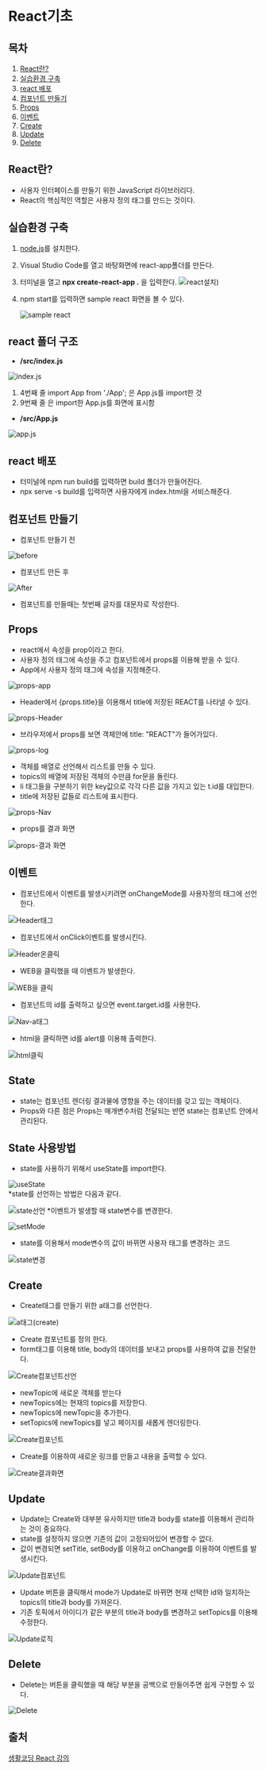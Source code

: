 # React기초  


## 목차

1. [React란?](#react란)
2. [실습환경 구축](#실습환경-구축)
3. [react 배포](#react-배포)
4. [컴포넌트 만들기](#컴포넌트-만들기)
5. [Props](#props)
6. [이벤트](#이벤트)  
7. [Create](#create)
8. [Update](#update)
9. [Delete](#delete)


## React란?
* 사용자 인터페이스를 만들기 위한 JavaScript 라이브러리다.
* React의 핵심적인 역할은 사용자 정의 태그를 만드는 것이다.  

## 실습환경 구축
1. [node.js](https://nodejs.org/en/)를 설치한다.
2. Visual Studio Code를 열고 바탕화면에 react-app폴더를 만든다.
3. 터미널을 열고 **npx create-react-app .** 을 입력한다. 
![react설치](https://github.com/JaeyeongPark/TIL/blob/main/React/img/react%20%EC%84%A4%EC%B9%98.PNG))
4. npm start를 입력하면 sample react 화면을 볼 수 있다.

     ![sample react](https://github.com/JaeyeongPark/TIL/blob/main/React/img/sample%20react.PNG)  


## react 폴더 구조
* **/src/index.js**

![index.js](https://github.com/JaeyeongPark/TIL/blob/main/React/img/index.PNG)
1. 4번째 줄 import App from './App'; 은 App.js를 import한 것
2. 9번째 줄 <App />은 import한 App.js를 화면에 표시함

* **/src/App.js**

![app.js](https://github.com/JaeyeongPark/TIL/blob/main/React/img/appjs.PNG)  


## react 배포
* 터미널에 npm run build를 입력하면 build 폴더가 만들어진다.
* npx serve -s build를 입력하면 사용자에게 index.html을 서비스해준다.  

## 컴포넌트 만들기
* 컴포넌트 만들기 전

![before](https://github.com/JaeyeongPark/TIL/blob/main/React/img/%EC%BB%B4%ED%8F%AC%EB%84%8C%ED%8A%B8%20%EB%A7%8C%EB%93%A4%EA%B8%B0%EC%A0%84.PNG)
* 컴포넌트 만든 후

![After](https://github.com/JaeyeongPark/TIL/blob/main/React/img/%EC%BB%B4%ED%8F%AC%EB%84%8C%ED%8A%B8%20%EC%9E%91%EC%84%B1.PNG)

* 컴포넌트를 만들때는 첫번째 글자를 대문자로 작성한다.  

## Props
* react에서 속성을 prop이라고 한다.
* 사용자 정의 태그에 속성을 주고 컴포넌트에서 props를 이용해 받을 수 있다.
* App에서 사용자 정의 태그에 속성을 지정해준다.

![props-app](https://github.com/JaeyeongPark/TIL/blob/main/React/img/props-app.PNG)
* Header에서 {props.title}을 이용해서 title에 저장된 REACT를 나타낼 수 있다.

![props-Header](https://github.com/JaeyeongPark/TIL/blob/main/React/img/props-Header.PNG)
* 브라우저에서 props를 보면 객체안에 title: "REACT"가 들어가있다.

![props-log](https://github.com/JaeyeongPark/TIL/blob/main/React/img/props-log.PNG)

* 객체를 배열로 선언해서 리스트를 만들 수 있다.
* topics의 배열에 저장된 객체의 수만큼 for문을 돌린다.
* li 태그들을 구분하기 위한 key값으로 각각 다른 값을 가지고 있는 t.id를 대입한다.
* title에 저장된 값들로 리스트에 표시한다.

![props-Nav](https://github.com/JaeyeongPark/TIL/blob/main/React/img/props-Nav.PNG)
* props를  결과 화면

![props-결과 화면](https://github.com/JaeyeongPark/TIL/blob/main/React/img/props-%EA%B2%B0%EA%B3%BC%ED%99%94%EB%A9%B4.PNG)  


## 이벤트
* 컴포넌트에서 이벤트를 발생시키려면 onChangeMode를 사용자정의 태그에 선언한다.

![Header태그](https://github.com/JaeyeongPark/TIL/blob/main/React/img/Header%ED%83%9C%EA%B7%B8.PNG)

* 컴포넌트에서 onClick이벤트를 발생시킨다.

![Header온클릭](https://github.com/JaeyeongPark/TIL/blob/main/React/img/Header%EC%98%A8%ED%81%B4%EB%A6%AD.PNG)

* WEB을 클릭했을 때 이벤트가 발생한다.

![WEB을 클릭](https://github.com/JaeyeongPark/TIL/blob/main/React/img/WEB%EC%9D%84%20%ED%81%B4%EB%A6%AD%ED%96%88%EC%9D%84%20%EB%95%8C.PNG)

* 컴포넌트의 id를 출력하고 싶으면 event.target.id를 사용한다.

![Nav-a태그](https://github.com/JaeyeongPark/TIL/blob/main/React/img/a%ED%83%9C%EA%B7%B8%20id%EA%B0%92.PNG)

* html을 클릭하면 id를 alert를 이용해 출력한다.

![html클릭](https://github.com/JaeyeongPark/TIL/blob/main/React/img/html%EC%9D%84%20%ED%81%B4%EB%A6%AD%ED%96%88%EC%9D%84%20%EB%95%8C.PNG)  


## State
* state는 컴포넌트 렌더링 결과물에 영향을 주는 데이터를 갖고 있는 객체이다.
* Props와 다른 점은 Props는 매개변수처럼 전달되는 반면 state는 컴포넌트 안에서 관리된다.

## State 사용방법
* state를 사용하기 위해서 useState를 import한다.

![useState](https://github.com/JaeyeongPark/TIL/blob/main/React/img/useState.PNG)  
*state를 선언하는 방법은 다음과 같다.

![state선언](https://github.com/JaeyeongPark/TIL/blob/main/React/img/state%EC%84%A0%EC%96%B8.PNG)
*이벤트가 발생할 때 state변수를 변경한다.

![setMode](https://github.com/JaeyeongPark/TIL/blob/main/React/img/setState.PNG)
* state를 이용해서 mode변수의 값이 바뀌면 사용자 태그를 변경하는 코드

![state변경](https://github.com/JaeyeongPark/TIL/blob/main/React/img/state%EB%B3%80%EA%B2%BD.PNG)

## Create
* Create태그를 만들기 위한 a태그를 선언한다.

![a태그(create)](https://github.com/JaeyeongPark/TIL/blob/main/React/img/a%ED%83%9C%EA%B7%B8(Create).PNG)

* Create 컴포넌트를 정의 한다.
* form태그를 이용해 title, body의 데이터를 보내고 props를 사용하여 값을 전달한다.

![Create컴포넌트선언](https://github.com/JaeyeongPark/TIL/blob/main/React/img/Create%EC%BB%B4%ED%8F%AC%EB%84%8C%ED%8A%B8%EC%84%A0%EC%96%B8.PNG)

* newTopic에 새로운 객체를 받는다
* newTopics에는 현재의 topics를 저장한다.
* newTopics에 newTopic을 추가한다.
* setTopics에 newTopics를 넣고 페이지를 새롭게 렌더링한다.

![Create컴포넌트](https://github.com/JaeyeongPark/TIL/blob/main/React/img/Create%EC%BB%B4%ED%8F%AC%EB%84%8C%ED%8A%B8.PNG)

* Create를 이용하여 새로운 링크를 만들고 내용을 출력할 수 있다.

![Create결과화면](https://github.com/JaeyeongPark/TIL/blob/main/React/img/Create%EA%B2%B0%EA%B3%BC%ED%99%94%EB%A9%B4.PNG)

## Update

* Update는 Create와 대부분 유사하지만 title과 body를 state를 이용해서 관리하는 것이 중요하다.
* state를 설정하지 않으면 기존의 값이 고정되어있어 변경할 수 없다.
* 값이 변경되면 setTitle, setBody를 이용하고 onChange를 이용하여 이벤트를 발생시킨다.

![Update컴포넌트](https://github.com/JaeyeongPark/TIL/blob/main/React/img/Update%EC%BB%B4%ED%8F%AC%EB%84%8C%ED%8A%B8.PNG)

* Update 버튼을 클릭해서 mode가 Update로 바뀌면 현재 선택한 id와 일치하는 topics의 title과 body를 가져온다.
* 기존 토픽에서 아이디가 같은 부분의 title과 body를 변경하고 setTopics를 이용해 수정한다.

![Update로직](https://github.com/JaeyeongPark/TIL/blob/main/React/img/Update%EB%A1%9C%EC%A7%81.PNG)

## Delete

* Delete는 버튼을 클릭했을 때 해당 부분을 공백으로 만들어주면 쉽게 구현할 수 있다.

![Delete](https://github.com/JaeyeongPark/TIL/blob/main/React/img/Delete.PNG)



## 출처
[생활코딩 React 강의](https://www.youtube.com/watch?v=AoMv0SIjZL8&list=PLuHgQVnccGMCOGstdDZvH41x0Vtvwyxu7&index=1)
